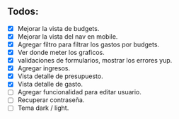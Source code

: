 ## Todos:

- [x] Mejorar la vista de budgets.
- [x] Mejorar la vista del nav en mobile.
- [x] Agregar filtro para filtrar los gastos por budgets.
- [x] Ver donde meter los graficos.
- [x] validaciones de formularios, mostrar los errores yup.
- [x] Agregar ingresos.
- [x] Vista detalle de presupuesto.
- [x] Vista detalle de gasto.
- [ ] Agregar funcionalidad para editar usuario.
- [ ] Recuperar contraseña.
- [ ] Tema dark / light.
